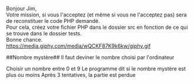 Bonjour Jim,   
Votre mission, si vous l'acceptez (et même si vous ne l'acceptez pas) sera de reconstituer le code PHP demandé.   
Pour cela, créez votre fichier PHP dans le dossier src en fonction de ce qui se trouve dans le dossier tests.   
Bonne chance.   
https://media.giphy.com/media/wQCKF87K9k6kw/giphy.gif



##Nombre mystère##
Il faut deviner le nombre choisi par l'ordinateur

Choisir un nombre entre 0 et 9
Le programme dit si le nombre mystère est plus ou moins
Après 3 tentatives, la partie est perdue

